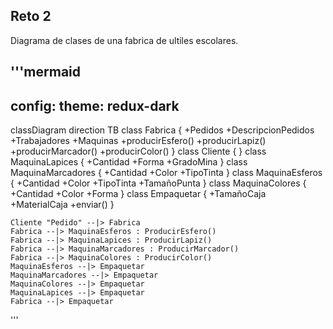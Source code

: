 ## Reto 2
Diagrama de clases de una fabrica de ultiles escolares.

'''mermaid
---
config:
  theme: redux-dark
---
classDiagram
direction TB
    class Fabrica {
	    +Pedidos
	    +DescripcionPedidos
	    +Trabajadores
	    +Maquinas
	    +producirEsfero()
	    +producirLapiz()
	    +producirMarcador()
	    +producirColor()
    }
    class Cliente {
    }
    class MaquinaLapices {
	    +Cantidad
	    +Forma
	    +GradoMina
    }
    class MaquinaMarcadores {
	    +Cantidad
	    +Color
	    +TipoTinta
    }
    class MaquinaEsferos {
	    +Cantidad
	    +Color
	    +TipoTinta
	    +TamañoPunta
    }
    class MaquinaColores {
	    +Cantidad
	    +Color
	    +Forma
    }
    class Empaquetar {
	    +TamañoCaja
	    +MaterialCaja
	    +enviar()
    }

    Cliente "Pedido" --|> Fabrica
    Fabrica --|> MaquinaEsferos : ProducirEsfero()
    Fabrica --|> MaquinaLapices : ProducirLapiz()
    Fabrica --|> MaquinaMarcadores : ProducirMarcador()
    Fabrica --|> MaquinaColores : ProducirColor()
    MaquinaEsferos --|> Empaquetar
    MaquinaMarcadores --|> Empaquetar
    MaquinaColores --|> Empaquetar
    MaquinaLapices --|> Empaquetar
    Fabrica --|> Empaquetar
'''
